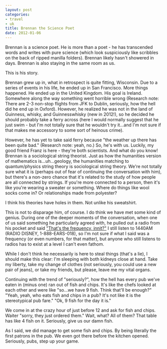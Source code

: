 ```yaml
---
layout: post
categories: 
- travel
- uk
title: Brennan the Science Poet
date: 2012-01-06
---
```

Brennan is a science poet.  He is more than a poet - he has transcended words and writes with pure science (which look suspiciously like scribbles on the back of ripped manilla folders).  Brennan likely hasn't showered in days.  Brennan is also staying in the same room as us.

This is his story.

<!-- more -->
Brennan grew up in, what in retrospect is quite fitting, Wisconsin. Due to a series of events in his life, he ended up in San Francisco.  More things happened.  He ended up in the United Kingdom.  His goal is Ireland.  Somewhere along the way something went horrible wrong (Research note: There are 2-3 non-stop flights from JFK to Dublin, seriously, how the hell did he end up in Oxford).  However, he realized he was not in the land of Guinness, whisky, and Guinnesswhisky (new in 2012!), so he decided he should probably take a ferry across (here I would normally suggest that he just swim - but I'm not totally sure that he wouldn't try it…and I'm not sure if that makes me accessory to some sort of heinous crime).

However, he has yet to take said ferry because "the weather up there has been quite bad."  (Research note: yeah, no.)  So, he's with us.  Luckily, my good friend Franz is here - they're both scientists.  And what do you know!  Brennan is a sociological string theorist.  Just as how the humanities version of mathematics is…uh…geology, the humanities matching to quantum/physics string theory is sociological string theory.  We're not totally sure what it is (perhaps out of fear of continuing the conversation with him), but there's a non-zero chance that it's related to the study of how people are all connected by strings.  If you're more connected to a person, then it's like you're wearing a sweater or something.  Where do things like wool socks come in?  Or relationships made from polyester?

I think his theories have holes in them.  Not unlike his sweatshirt.

This is not to disparage him, of course.  I do think we have met some kind of genius.  During one of the deeper moments of the conversation, when one of us said something he particularly agreed with, he pulled out a radio from his pocket and said ["That's the frequency, innit?"](http://www.youtube.com/watch?v=pbi4LXDPkCI)  I still listen to 1440AM (RADIO DISNEY, 1-888-EARS-018), so I'm not sure if what I said was a frequency (or even numbers, for that matter), but anyone who still listens to radios has to exist at a level I can't even fathom.

While I don't think he necessarily is here to steal things (that's a lie), I should make this clear:  I'm sleeping with both kidneys close at hand.  Take my liberty, take my change of clothes (not seriously, you could use a new pair of jeans), or take my friends, but please, leave me my vital organs.

Continuing with the trend of "seriously?", how the hell has every pub we've eaten in (minus one) ran out of fish and chips.  It's like the chefs looked at each other and were like "so…we have 9 fish.  Think that'll be enough?"  "Yeah, yeah, who eats fish and chips in a pub? It's not like it is the stereotypical pub fare."  "Ok, 9 fish for the day it is."

We come in at the crazy hour of just before 12 and ask for fish and chips.  Waiter "sorry, they just ordered them."  Wait, what? All of them? That table has like 4 fish on it.  Seriously, give us our damn fish.

As I said, we did manage to get some fish and chips.  By being literally the first patrons in the pub.  We even got there before the kitchen opened.  Seriously, pubs, step up your game.